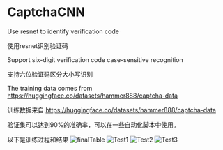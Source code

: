 # CaptchaCNN
Use resnet to identify verification code

使用resnet识别验证码

Support six-digit verification code case-sensitive recognition

支持六位验证码区分大小写识别

The training data comes from https://huggingface.co/datasets/hammer888/captcha-data

训练数据来自 https://huggingface.co/datasets/hammer888/captcha-data

验证集可以达到90%的准确率，可以在一些自动化脚本中使用。

以下是训练过程和结果
![finalTable](https://github.com/zhangzhe197/CaptchaCNN/assets/118900381/fd5d0748-2611-4eca-b35b-d585ac639c4a)
![Test1](https://github.com/zhangzhe197/CaptchaCNN/assets/118900381/7fad470e-0b72-48b5-8975-6767f0f94bf6)
![Test2](https://github.com/zhangzhe197/CaptchaCNN/assets/118900381/4b613da3-8d64-4062-b757-bb1f84b9c885)
![Test3](https://github.com/zhangzhe197/CaptchaCNN/assets/118900381/e489350f-81b5-417c-aa2e-d7dd46f3933e)


